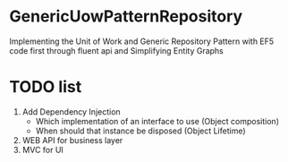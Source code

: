 GenericUowPatternRepository
===========================

Implementing the Unit of Work and Generic Repository Pattern with EF5 code first through fluent api and Simplifying Entity Graphs


TODO list
=========

1. Add Dependency Injection
	* Which implementation of an interface to use (Object composition)
	* When should that instance be disposed (Object Lifetime)
2. WEB API for business layer
3. MVC for UI
